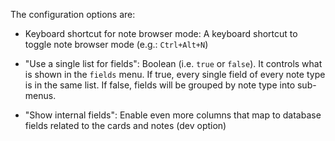 The configuration options are:

* Keyboard shortcut for note browser mode: A keyboard shortcut to toggle note browser mode (e.g.: ```Ctrl+Alt+N```)

* "Use a single list for fields": Boolean (i.e. ```true``` or ```false```). It controls what is shown in the ```fields``` menu. If true, every single field of every note type is in the same list. If false, fields will be grouped by note type into sub-menus.

* "Show internal fields": Enable even more columns that map to database fields related to the cards and notes (dev option)

